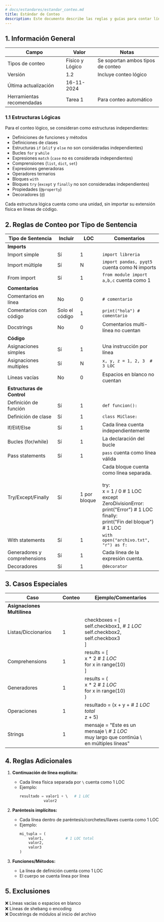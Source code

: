 ```yaml
---
# docs/estandares/estandar_conteo.md
title: Estándar de Conteo
description: Este documento describe las reglas y guías para contar líneas de código en Python.
---
```


## 1. Información General

| Campo | Valor | Notas |
|-------|-------|-------|
| Tipos de conteo | Físico y Lógico | Se soportan ambos tipos de conteo |
| Versión | 1.2 | Incluye conteo lógico |
| Última actualización | 16-11-2024 |  |
| Herramientas recomendadas | Tarea 1 | Para conteo automático |

### 1.1 Estructuras Lógicas

Para el conteo lógico, se consideran como estructuras independientes:

- Definiciones de funciones y métodos
- Definiciones de clases 
- Estructuras `if` (`elif` y `else` no son consideradas independientes)
- Bucles `for` y `while`
- Expresiones `match` (`case` no es considerada independientes)
- Comprensiones (`list`, `dict`, `set`)
- Expresiones generadoras
- Operadores ternarios
- Bloques `with`
- Bloques `try` (`except` y `finally` no son consideradas independientes)
- Propiedades (`@property`)
- Decoradores (`@`)

Cada estructura lógica cuenta como una unidad, sin importar su extensión física en líneas de código.

## 2. Reglas de Conteo por Tipo de Sentencia

| Tipo de Sentencia | Incluir | LOC | Comentarios |
|-------------------|---------|-----|-------------|
| **Imports** |
| Import simple | Sí | 1 | `import libreria` |
| Import múltiple | Sí | N | `import pandas, pyqt5` cuenta como N imports |
| From import | Sí | 1 | `from module import a,b,c` cuenta como 1 |
| **Comentarios** |
| Comentarios en línea | No | 0 | `# comentario` |
| Comentarios con código | Solo el código | 1 | `print("hola") # comentario` |
| Docstrings | No | 0 | Comentarios multi-línea no cuentan |
| **Código** |
| Asignaciones simples | Sí | 1 | Una instrucción por línea |
| Asignaciones multiples | Sí | N | `x, y, z = 1, 2, 3  # 3 LOC` |
| Líneas vacías | No | 0 | Espacios en blanco no cuentan |
| **Estructuras de Control** |
| Definición de función | Sí | 1 | `def funcion():` |
| Definición de clase | Sí | 1 | `class MiClase:` |
| If/Elif/Else | Sí | 1 | Cada línea cuenta independientemente |
| Bucles (for/while) | Sí | 1 | La declaración del bucle |
| Pass statements | Sí | 1 | `pass` cuenta como línea válida |
| Try/Except/Finally        | Sí      | 1 por bloque | Cada bloque cuenta como línea separada.<br><br> try: <br> x = 1 / 0  # 1 LOC <br> except <br> ZeroDivisionError: <br> print("Error")  # 1 LOC <br> finally: <br> print("Fin del bloque")  # 1 LOC                    |
| With statements         | Sí          | 1        | `with open("archivo.txt", "r") as f:` |
| Generadores y comprehensions | Sí    | 1 | Cada línea de la expresión cuenta.            |
| Decoradores        | Sí     | 1 | `@decorator` |

## 3. Casos Especiales

| Caso                     | Conteo        | Ejemplo/Comentarios                                                                 |
|--------------------------|---------------|------------------------------------------------------------------------------------|
| **Asignaciones Multilínea** |               |                                                                                    |
| Listas/Diccionarios | 1  | checkboxes = [<br>    self.checkbox1,    *# 1 LOC*<br>    self.checkbox2,<br>    self.checkbox3<br>] |
| Comprehensions | 1 | results = [<br>    x * 2    *# 1 LOC*<br>    for x in range(10)   <br>] |
| Generadores | 1 | results = (<br>    x * 2    *# 1 LOC*<br>    for x in range(10)   <br>) |
| Operaciones    | 1   | resultado = (x + y +   *# 1 LOC total*<br>            z + 5)        |
| Strings        | 1   | mensaje = "Este es un mensaje \ *# 1 LOC*<br>    muy largo que continúa \ <br> en múltiples líneas" |


## 4. Reglas Adicionales

1. **Continuación de línea explícita:**
   - Cada línea física separada por `\` cuenta como 1 LOC
   - Ejemplo:
     ```python
     resultado = valor1 + \   # 1 LOC
                valor2
     ```

2. **Paréntesis implícitos:**
   - Cada línea dentro de paréntesis/corchetes/llaves cuenta como 1 LOC
   - Ejemplo:
     ```python
     mi_tupla = (
         valor1,          # 1 LOC total
         valor2,
         valor3
     )
     ```

3. **Funciones/Métodos:**
   - La línea de definición cuenta como 1 LOC
   - El cuerpo se cuenta línea por línea

## 5. Exclusiones
❌ Líneas vacías o espacios en blanco <br>
❌ Líneas de shebang o encoding <br>
❌ Docstrings de módulos al inicio del archivo <br>